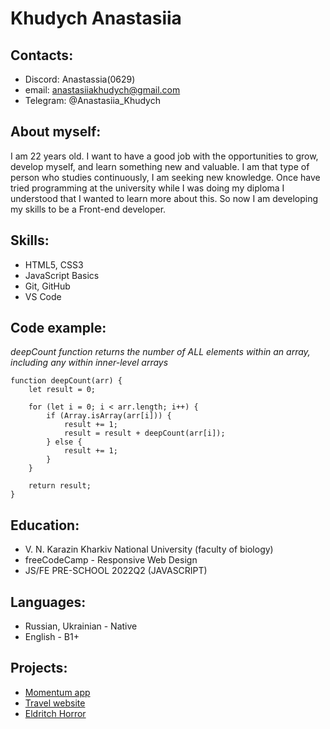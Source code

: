 # Khudych Anastasiia

## Contacts:

- Discord: Anastassia(0629)
- email: anastasiiakhudych@gmail.com
- Telegram: @Anastasiia_Khudych

## About myself:

I am 22 years old. I want to have a good job with the opportunities to grow, develop myself, and learn something new and valuable. I am that type of person who
studies continuously, I am seeking new knowledge. Once have tried programming at the university while I was doing my diploma I understood that I wanted to learn
more about this. So now I am developing my skills to be a Front-end developer.

## Skills:

- HTML5, CSS3
- JavaScript Basics
- Git, GitHub
- VS Code

## Code example:

_deepCount function returns the number of ALL elements within an array, including any within inner-level arrays_

```
function deepCount(arr) {
    let result = 0;

    for (let i = 0; i < arr.length; i++) {
        if (Array.isArray(arr[i])) {
            result += 1;
            result = result + deepCount(arr[i]);
        } else {
            result += 1;
        }
    }

    return result;
}
```

## Education:

- V. N. Karazin Kharkiv National University (faculty of biology)
- freeCodeCamp - Responsive Web Design
- JS/FE PRE-SCHOOL 2022Q2 (JAVASCRIPT)

## Languages:

- Russian, Ukrainian - Native
- English - B1+

## Projects:

- [Momentum app](https://rolling-scopes-school.github.io/anastasiia-khudych-JSFEPRESCHOOL2022Q2/momentum/)
- [Travel website](https://rolling-scopes-school.github.io/anastasiia-khudych-JSFEPRESCHOOL2022Q2/travel/)
- [Eldritch Horror](https://rolling-scopes-school.github.io/anastasiia-khudych-JSFEPRESCHOOL2022Q2/codejam/)
